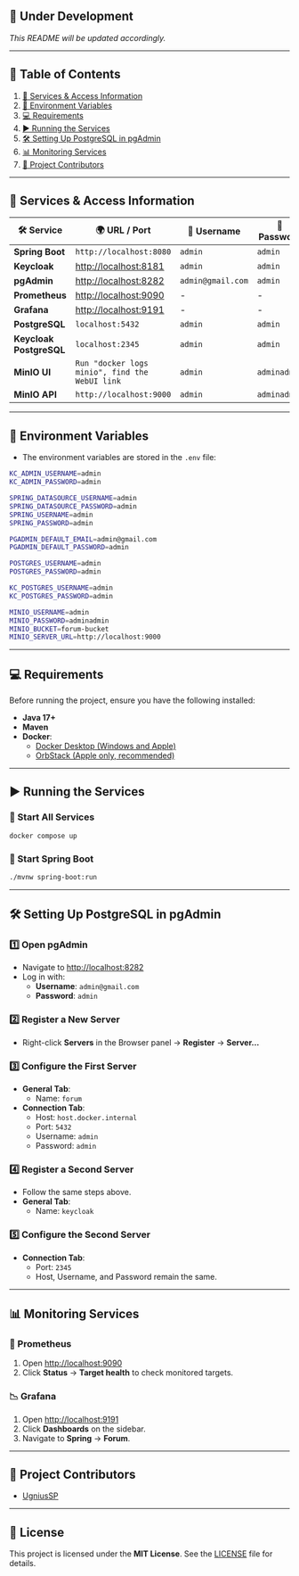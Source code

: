 ## 🚀 Under Development

*This README will be updated accordingly.*

---

## 📖 Table of Contents

1. [🔗 Services & Access Information](#-services--access-information)
2. [📝 Environment Variables](#-environment-variables)
3. [💻 Requirements](#-requirements)
4. [▶️ Running the Services](#-running-the-services)
5. [🛠 Setting Up PostgreSQL in pgAdmin](#-setting-up-postgresql-in-pgadmin)
6. [📊 Monitoring Services](#-monitoring-services)
7. [👥 Project Contributors](#-project-contributors)

---

## 🔗 Services & Access Information

| 🛠 Service                 | 🌍 URL / Port                                  | 👤 Username       | 🔑 Password  |
|----------------------------|------------------------------------------------|-------------------|--------------|
| **Spring Boot**            | `http://localhost:8080`                        | `admin`           | `admin`      |
| **Keycloak**               | [http://localhost:8181](http://localhost:8181) | `admin`           | `admin`      |
| **pgAdmin**                | [http://localhost:8282](http://localhost:8282) | `admin@gmail.com` | `admin`      |
| **Prometheus**             | [http://localhost:9090](http://localhost:9090) | -                 | -            |
| **Grafana**                | [http://localhost:9191](http://localhost:9191) | -                 | -            |
| **PostgreSQL**             | `localhost:5432`                               | `admin`           | `admin`      |
| **Keycloak<br>PostgreSQL** | `localhost:2345`                               | `admin`           | `admin`      |
| **MinIO UI**               | `Run "docker logs minio", find the WebUI link` | `admin`           | `adminadmin` |
| **MinIO API**              | `http://localhost:9000`                        | `admin`           | `adminadmin` |



---

## 📝 Environment Variables

- The environment variables are stored in the `.env` file:
```sh
KC_ADMIN_USERNAME=admin
KC_ADMIN_PASSWORD=admin

SPRING_DATASOURCE_USERNAME=admin
SPRING_DATASOURCE_PASSWORD=admin
SPRING_USERNAME=admin
SPRING_PASSWORD=admin

PGADMIN_DEFAULT_EMAIL=admin@gmail.com
PGADMIN_DEFAULT_PASSWORD=admin

POSTGRES_USERNAME=admin
POSTGRES_PASSWORD=admin

KC_POSTGRES_USERNAME=admin
KC_POSTGRES_PASSWORD=admin

MINIO_USERNAME=admin
MINIO_PASSWORD=adminadmin
MINIO_BUCKET=forum-bucket
MINIO_SERVER_URL=http://localhost:9000
```

---

## 💻 Requirements

Before running the project, ensure you have the following installed:

- **Java 17+**
- **Maven**
- **Docker**:
  - [Docker Desktop (Windows and Apple)](https://www.docker.com/products/docker-desktop/)
  - [OrbStack (Apple only, recommended)](https://orbstack.dev/download)
---

## ▶️ Running the Services

### 🚢 Start All Services

```sh
docker compose up
```

### 🚀 Start Spring Boot

```sh
./mvnw spring-boot:run
```

---

## 🛠 Setting Up PostgreSQL in pgAdmin

### 1️⃣ Open pgAdmin

- Navigate to [http://localhost:8282](http://localhost:8282)
- Log in with:
  - **Username**: `admin@gmail.com`
  - **Password**: `admin`

### 2️⃣ Register a New Server

- Right-click **Servers** in the Browser panel → **Register** → **Server...**

### 3️⃣ Configure the First Server

- **General Tab**:
  - Name: `forum`
- **Connection Tab**:
  - Host: `host.docker.internal`
  - Port: `5432`
  - Username: `admin`
  - Password: `admin`

### 4️⃣ Register a Second Server

- Follow the same steps above.
- **General Tab**:
  - Name: `keycloak`

### 5️⃣ Configure the Second Server

- **Connection Tab**:
  - Port: `2345`
  - Host, Username, and Password remain the same.

---

## 📊 Monitoring Services

### 📡 Prometheus

1. Open [http://localhost:9090](http://localhost:9090)
2. Click **Status** → **Target health** to check monitored targets.

### 📉 Grafana

1. Open [http://localhost:9191](http://localhost:9191)
2. Click **Dashboards** on the sidebar.
3. Navigate to **Spring** → **Forum**.

---

## 👥 Project Contributors

- [UgniusSP](https://github.com/UgniusSP)

---

## 📜 License

This project is licensed under the **MIT License**. See the [LICENSE](LICENSE) file for details.
